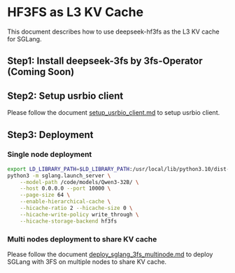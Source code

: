 # HF3FS as L3 KV Cache

This document describes how to use deepseek-hf3fs as the L3 KV cache for SGLang.

## Step1: Install deepseek-3fs by 3fs-Operator (Coming Soon)

## Step2: Setup usrbio client 

Please follow the document [setup_usrbio_client.md](setup_usrbio_client.md) to setup usrbio client.

## Step3: Deployment

### Single node deployment

```bash
export LD_LIBRARY_PATH=$LD_LIBRARY_PATH:/usr/local/lib/python3.10/dist-packages
python3 -m sglang.launch_server \
    --model-path /code/models/Qwen3-32B/ \
    --host 0.0.0.0 --port 10000 \
    --page-size 64 \
    --enable-hierarchical-cache \
    --hicache-ratio 2 --hicache-size 0 \
    --hicache-write-policy write_through \
    --hicache-storage-backend hf3fs
```

### Multi nodes deployment to share KV cache

Please follow the document [deploy_sglang_3fs_multinode.md](deploy_sglang_3fs_multinode.md) to deploy SGLang with 3FS on multiple nodes to share KV cache.
